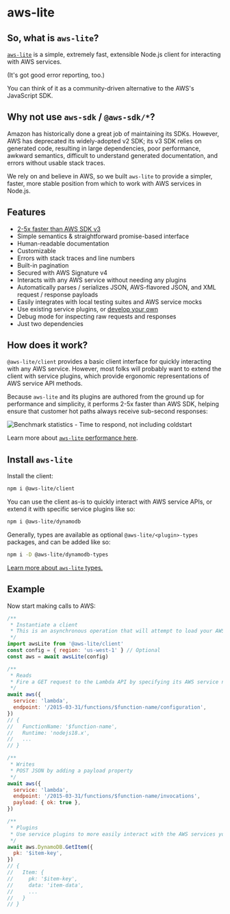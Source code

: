 <h1>
  <span class="clip">aws-lite</span>
  <aws-lite-logo></aws-lite-logo>
</h1>

## So, what is `aws-lite`?

[`aws-lite`](https://www.npmjs.com/package/@aws-lite/client) is a simple, extremely fast, extensible Node.js client for interacting with AWS services.

(It's got good error reporting, too.)

You can think of it as a community-driven alternative to the AWS's JavaScript SDK.


## Why not use `aws-sdk` / `@aws-sdk/*`?

Amazon has historically done a great job of maintaining its SDKs. However, AWS has deprecated its widely-adopted v2 SDK; its v3 SDK relies on generated code, resulting in large dependencies, poor performance, awkward semantics, difficult to understand generated documentation, and errors without usable stack traces.

We rely on and believe in AWS, so we built `aws-lite` to provide a simpler, faster, more stable position from which to work with AWS services in Node.js.


## Features

- [2-5x faster than AWS SDK v3](/performance)
- Simple semantics & straightforward promise-based interface
- Human-readable documentation
- Customizable
- Errors with stack traces and line numbers
- Built-in pagination
- Secured with AWS Signature v4
- Interacts with any AWS service without needing any plugins
- Automatically parses / serializes JSON, AWS-flavored JSON, and XML request / response payloads
- Easily integrates with local testing suites and AWS service mocks
- Use existing service plugins, or [develop your own](/api)
- Debug mode for inspecting raw requests and responses
- Just two dependencies


## How does it work?

`@aws-lite/client` provides a basic client interface for quickly interacting with any AWS service. However, most folks will probably want to extend the client with service plugins, which provide ergonomic representations of AWS service API methods.

Because `aws-lite` and its plugins are authored from the ground up for performance and simplicity, it performs 2-5x faster than AWS SDK, helping ensure that customer hot paths always receive sub-second responses:

<picture>
  <source media="(prefers-color-scheme: dark)" alt="Benchmark statistics - Time to respond, not including coldstart" srcset="/_static/execution-time-dark.png">
  <img alt="Benchmark statistics - Time to respond, not including coldstart" src="/_static/execution-time.png">
</picture>

Learn more about [`aws-lite` performance here](/performance).


## Install `aws-lite`

Install the client:

```sh
npm i @aws-lite/client
```

You can use the client as-is to quickly interact with AWS service APIs, or extend it with specific service plugins like so:

```sh
npm i @aws-lite/dynamodb
```

Generally, types are available as optional `@aws-lite/<plugin>-types` packages, and can be added like so:

```sh
npm i -D @aws-lite/dynamodb-types
```

[Learn more about `aws-lite` types.](/configuration#types)


## Example

Now start making calls to AWS:

```javascript
/**
 * Instantiate a client
 * This is an asynchronous operation that will attempt to load your AWS credentials, local configuration, region settings, etc.
 */
import awsLite from '@aws-lite/client'
const config = { region: 'us-west-1' } // Optional
const aws = await awsLite(config)

/**
 * Reads
 * Fire a GET request to the Lambda API by specifying its AWS service name and endpoint
 */
await aws({
  service: 'lambda',
  endpoint: '/2015-03-31/functions/$function-name/configuration',
})
// {
//   FunctionName: '$function-name',
//   Runtime: 'nodejs18.x',
//   ...
// }

/**
 * Writes
 * POST JSON by adding a payload property
 */
await aws({
  service: 'lambda',
  endpoint: '/2015-03-31/functions/$function-name/invocations',
  payload: { ok: true },
})

/**
 * Plugins
 * Use service plugins to more easily interact with the AWS services your application relies on
 */
await aws.DynamoDB.GetItem({
  pk: '$item-key',
})
// {
//   Item: {
//     pk: '$item-key',
//     data: 'item-data',
//     ...
//   }
// }
```
